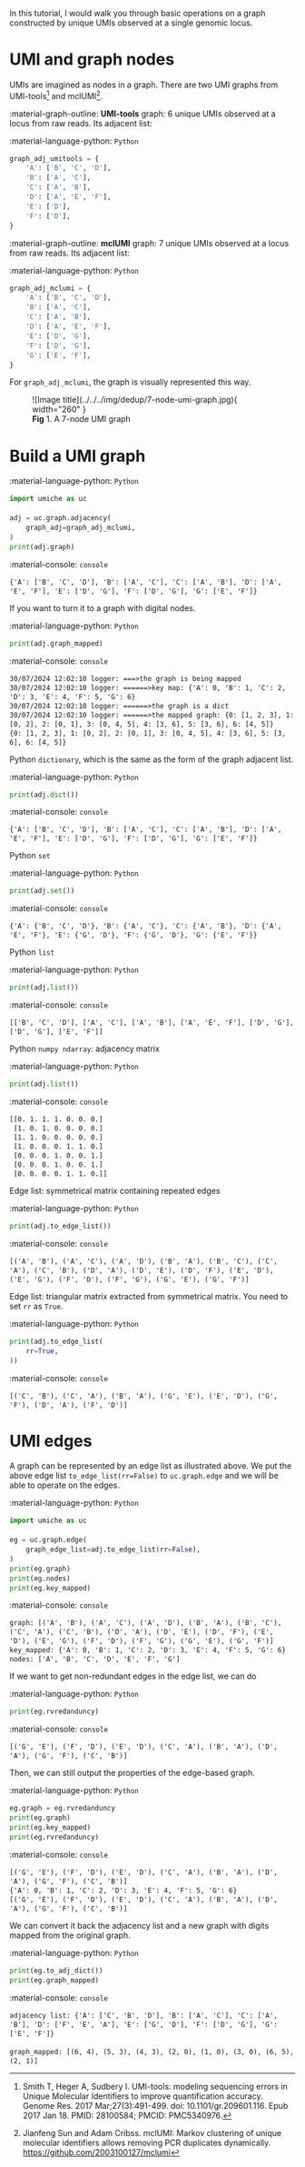 In this tutorial, I would walk you through basic operations on a graph constructed by unique UMIs observed at a single genomic locus.

# UMI and graph nodes

UMIs are imagined as nodes in a graph. There are two UMI graphs from UMI-tools[^1] and mclUMI[^2].

[^1]: Smith T, Heger A, Sudbery I. UMI-tools: modeling sequencing errors in Unique Molecular Identifiers to improve quantification accuracy. Genome Res. 2017 Mar;27(3):491-499. doi: 10.1101/gr.209601.116. Epub 2017 Jan 18. PMID: 28100584; PMCID: PMC5340976.

[^2]: Jianfeng Sun and Adam Cribss. mclUMI: Markov clustering of unique molecular identifiers allows removing PCR duplicates dynamically. https://github.com/2003100127/mclumi

:material-graph-outline: **UMI-tools** graph: 6 unique UMIs observed at a locus from raw reads. Its adjacent list:

:material-language-python: `Python`
``` py linenums="1"
graph_adj_umitools = {
    'A': ['B', 'C', 'D'],
    'B': ['A', 'C'],
    'C': ['A', 'B'],
    'D': ['A', 'E', 'F'],
    'E': ['D'],
    'F': ['D'],
}
```

:material-graph-outline: **mclUMI** graph: 7 unique UMIs observed at a locus from raw reads. Its adjacent list:

:material-language-python: `Python`
``` py linenums="1"
graph_adj_mclumi = {
    'A': ['B', 'C', 'D'],
    'B': ['A', 'C'],
    'C': ['A', 'B'],
    'D': ['A', 'E', 'F'],
    'E': ['D', 'G'],
    'F': ['D', 'G'],
    'G': ['E', 'F'],
}
```

For `graph_adj_mclumi`, the graph is visually represented this way.

<figure markdown="span">
  ![Image title](../../../img/dedup/7-node-umi-graph.jpg){ width="260" }
  <figcaption><strong>Fig</strong> 1. A 7-node UMI graph</figcaption>
</figure>

# Build a UMI graph

:material-language-python: `Python`
``` py linenums="1"
import umiche as uc

adj = uc.graph.adjacency(
    graph_adj=graph_adj_mclumi,
)
print(adj.graph)
```

:material-console: `console`
``` shell
{'A': ['B', 'C', 'D'], 'B': ['A', 'C'], 'C': ['A', 'B'], 'D': ['A', 'E', 'F'], 'E': ['D', 'G'], 'F': ['D', 'G'], 'G': ['E', 'F']}
```

If you want to turn it to a graph with digital nodes.

:material-language-python: `Python`
``` py linenums="1"
print(adj.graph_mapped)
```

:material-console: `console`
``` shell
30/07/2024 12:02:10 logger: ===>the graph is being mapped
30/07/2024 12:02:10 logger: ======>key map: {'A': 0, 'B': 1, 'C': 2, 'D': 3, 'E': 4, 'F': 5, 'G': 6}
30/07/2024 12:02:10 logger: ======>the graph is a dict
30/07/2024 12:02:10 logger: ======>the mapped graph: {0: [1, 2, 3], 1: [0, 2], 2: [0, 1], 3: [0, 4, 5], 4: [3, 6], 5: [3, 6], 6: [4, 5]}
{0: [1, 2, 3], 1: [0, 2], 2: [0, 1], 3: [0, 4, 5], 4: [3, 6], 5: [3, 6], 6: [4, 5]}
```

Python `dictionary`, which is the same as the form of the graph adjacent list.

:material-language-python: `Python`
``` py linenums="1"
print(adj.dict())
```

:material-console: `console`
``` shell
{'A': ['B', 'C', 'D'], 'B': ['A', 'C'], 'C': ['A', 'B'], 'D': ['A', 'E', 'F'], 'E': ['D', 'G'], 'F': ['D', 'G'], 'G': ['E', 'F']}
```

Python `set`

:material-language-python: `Python`
``` py linenums="1"
print(adj.set())
```

:material-console: `console`
``` shell
{'A': {'B', 'C', 'D'}, 'B': {'A', 'C'}, 'C': {'A', 'B'}, 'D': {'A', 'E', 'F'}, 'E': {'G', 'D'}, 'F': {'G', 'D'}, 'G': {'E', 'F'}}
```


Python `list`

:material-language-python: `Python`
``` py linenums="1"
print(adj.list())
```

:material-console: `console`
``` shell
[['B', 'C', 'D'], ['A', 'C'], ['A', 'B'], ['A', 'E', 'F'], ['D', 'G'], ['D', 'G'], ['E', 'F']]
```


Python `numpy ndarray`: adjacency matrix

:material-language-python: `Python`
``` py linenums="1"
print(adj.list())
```

:material-console: `console`
``` shell
[[0. 1. 1. 1. 0. 0. 0.]
 [1. 0. 1. 0. 0. 0. 0.]
 [1. 1. 0. 0. 0. 0. 0.]
 [1. 0. 0. 0. 1. 1. 0.]
 [0. 0. 0. 1. 0. 0. 1.]
 [0. 0. 0. 1. 0. 0. 1.]
 [0. 0. 0. 0. 1. 1. 0.]]
```

Edge list: symmetrical matrix containing repeated edges

:material-language-python: `Python`
``` py linenums="1"
print(adj.to_edge_list())
```

:material-console: `console`
``` shell
[('A', 'B'), ('A', 'C'), ('A', 'D'), ('B', 'A'), ('B', 'C'), ('C', 'A'), ('C', 'B'), ('D', 'A'), ('D', 'E'), ('D', 'F'), ('E', 'D'), ('E', 'G'), ('F', 'D'), ('F', 'G'), ('G', 'E'), ('G', 'F')]
```


Edge list: triangular matrix extracted from symmetrical matrix. You need to set `rr` as `True`.

:material-language-python: `Python`
``` py linenums="1"
print(adj.to_edge_list(
    rr=True,
))
```

:material-console: `console`
``` shell
[('C', 'B'), ('C', 'A'), ('B', 'A'), ('G', 'E'), ('E', 'D'), ('G', 'F'), ('D', 'A'), ('F', 'D')]
```


# UMI edges

A graph can be represented by an edge list as illustrated above. We put the above edge list `to_edge_list(rr=False)` to `uc.graph.edge` and we will be able to operate on the edges.

:material-language-python: `Python`
``` py linenums="1"
import umiche as uc

eg = uc.graph.edge(
    graph_edge_list=adj.to_edge_list(rr=False),
)
print(eg.graph)
print(eg.nodes)
print(eg.key_mapped)
```

:material-console: `console`
``` shell
graph: [('A', 'B'), ('A', 'C'), ('A', 'D'), ('B', 'A'), ('B', 'C'), ('C', 'A'), ('C', 'B'), ('D', 'A'), ('D', 'E'), ('D', 'F'), ('E', 'D'), ('E', 'G'), ('F', 'D'), ('F', 'G'), ('G', 'E'), ('G', 'F')]
key_mapped: {'A': 0, 'B': 1, 'C': 2, 'D': 3, 'E': 4, 'F': 5, 'G': 6}
nodes: ['A', 'B', 'C', 'D', 'E', 'F', 'G']
```

If we want to get non-redundant edges in the edge list, we can do

:material-language-python: `Python`
``` py linenums="1"
print(eg.rvredanduncy)
```

:material-console: `console`
``` shell
[('G', 'E'), ('F', 'D'), ('E', 'D'), ('C', 'A'), ('B', 'A'), ('D', 'A'), ('G', 'F'), ('C', 'B')]
```

Then, we can still output the properties of the edge-based graph.

:material-language-python: `Python`
``` py linenums="1"
eg.graph = eg.rvredanduncy
print(eg.graph)
print(eg.key_mapped)
print(eg.rvredanduncy)
```

:material-console: `console`
``` shell
[('G', 'E'), ('F', 'D'), ('E', 'D'), ('C', 'A'), ('B', 'A'), ('D', 'A'), ('G', 'F'), ('C', 'B')]
{'A': 0, 'B': 1, 'C': 2, 'D': 3, 'E': 4, 'F': 5, 'G': 6}
[('G', 'E'), ('F', 'D'), ('E', 'D'), ('C', 'A'), ('B', 'A'), ('D', 'A'), ('G', 'F'), ('C', 'B')]
```

We can convert it back the adjacency list and a new graph with digits mapped from the original graph.

:material-language-python: `Python`
``` py linenums="1"
print(eg.to_adj_dict())
print(eg.graph_mapped)
```

:material-console: `console`
``` shell
adjacency list: {'A': ['C', 'B', 'D'], 'B': ['A', 'C'], 'C': ['A', 'B'], 'D': ['F', 'E', 'A'], 'E': ['G', 'D'], 'F': ['D', 'G'], 'G': ['E', 'F']}

graph_mapped: [(6, 4), (5, 3), (4, 3), (2, 0), (1, 0), (3, 0), (6, 5), (2, 1)]
```